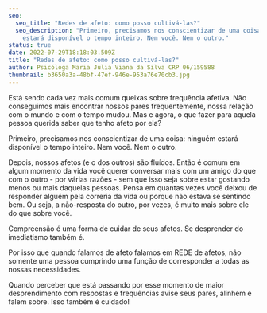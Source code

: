 ```yaml
---
seo:
  seo_title: "Redes de afeto: como posso cultivá-las?"
  seo_description: "Primeiro, precisamos nos conscientizar de uma coisa: ninguém
    estará disponível o tempo inteiro. Nem você. Nem o outro."
status: true
date: 2022-07-29T18:18:03.509Z
title: "Redes de afeto: como posso cultivá-las?"
author: Psicóloga Maria Julia Viana da Silva CRP 06/159588
thumbnail: b3650a3a-48bf-47ef-946e-953a76e70cb3.jpg
---
```

<!--StartFragment-->

Está sendo cada vez mais comum queixas sobre frequência afetiva. Não conseguimos mais encontrar nossos pares frequentemente, nossa relação com o mundo e com o tempo mudou. Mas e agora, o que fazer para aquela pessoa querida saber que tenho afeto por ela?

Primeiro, precisamos nos conscientizar de uma coisa: ninguém estará disponível o tempo inteiro. Nem você. Nem o outro.

Depois, nossos afetos (e o dos outros) são fluídos. Então é comum em algum momento da vida você querer conversar mais com um amigo do que com o outro - por várias razões - sem que isso seja sobre estar gostando menos ou mais daquelas pessoas. Pensa em quantas vezes você deixou de responder alguém pela correria da vida ou porque não estava se sentindo bem. Ou seja, a não-resposta do outro, por vezes, é muito mais sobre ele do que sobre você.

Compreensão é uma forma de cuidar de seus afetos. Se desprender do imediatismo também é.

Por isso que quando falamos de afeto falamos em REDE de afetos, não somente uma pessoa cumprindo uma função de corresponder a todas as nossas necessidades.

Quando perceber que está passando por esse momento de maior desprendimento com respostas e frequências avise seus pares, alinhem e falem sobre. Isso também é cuidado!

<!--EndFragment-->